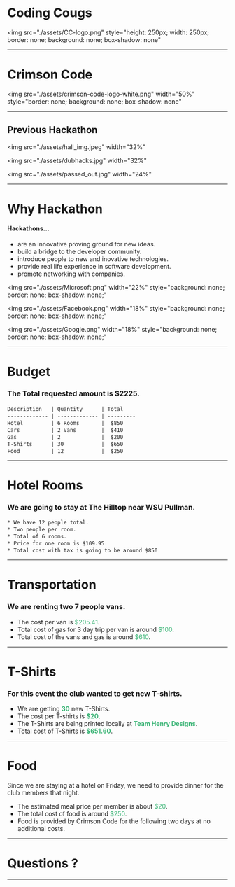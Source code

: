 <!--- .slide: data-background-video="/assets/techback.mp4" -->
# Coding Cougs
<img
    src="./assets/CC-logo.png"
    style="height: 250px; width: 250px; border: none; background: none; box-shadow: none"
>

---
# Crimson Code
<img
    src="./assets/crimson-code-logo-white.png"
    width="50%"
    style="border: none; background: none; box-shadow: none"
>

---
## Previous Hackathon
<img
    src="./assets/hall_img.jpeg"
    width="32%"
>
<img
    src="./assets/dubhacks.jpg"
    width="32%"
>
<img
    src="./assets/passed_out.jpg"
    width="24%"
>

---
# Why Hackathon
#### Hackathons...
* are an innovative proving ground for new ideas.
* build a bridge to the developer community.
* introduce people to new and inovative technologies.
* provide real life experience in software development.
* promote networking with companies.

<img
    src="./assets/Microsoft.png"
    width="22%"
    style="background: none; border: none; box-shadow: none;"
>
<img
    src="./assets/Facebook.png"
    width="18%"
    style="background: none; border: none; box-shadow: none;"
>
<img
    src="./assets/Google.png"
    width="18%"
    style="background: none; border: none; box-shadow: none;"
>

---
# Budget
### The Total requested amount is $2225.
    Description   | Quantity      | Total
    ------------- | ------------- | ---------
    Hotel         | 6 Rooms       |  $850
    Cars          | 2 Vans        |  $410
    Gas           | 2             |  $200
    T-Shirts      | 30            |  $650
    Food          | 12            |  $250

---
# Hotel Rooms
### We are going to stay at The Hilltop near WSU Pullman.
    * We have 12 people total. 
    * Two people per room. 
    * Total of 6 rooms.
    * Price for one room is $109.95
    * Total cost with tax is going to be around $850

---
# Transportation
### We are renting two 7 people vans.
* The cost per van is <span style="color: #37B373">$205.41</span>.
* Total cost of gas for 3 day trip per van is around <span style="color: #37B373">$100</span>.
* Total cost of the vans and gas is around <span style="color: #37B373">$610</span>.

---
# T-Shirts
### For this event the club wanted to get new T-shirts.
* We are getting <span style="color: #37B373">__30__</span> new T-Shirts.
* The cost per T-shirts is <span style="color: #37B373">__$20__</span>.
* The T-Shirts are being printed locally at <span span style="color: #37B373">__Team Henry Designs__</span>.
* Total cost of T-Shirts is <span style="color: #37B373">__$651.60__</span>.

---
# Food
Since we are staying at a hotel on Friday, we need to provide dinner for the club members that night.
* The estimated meal price per member is about <span style="color: #37B373">$20</span>.
* The total cost of food is around <span style="color: #37B373">$250</span>.
* Food is provided by Crimson Code for the following two days at no additional costs.

---
# Questions ?

---